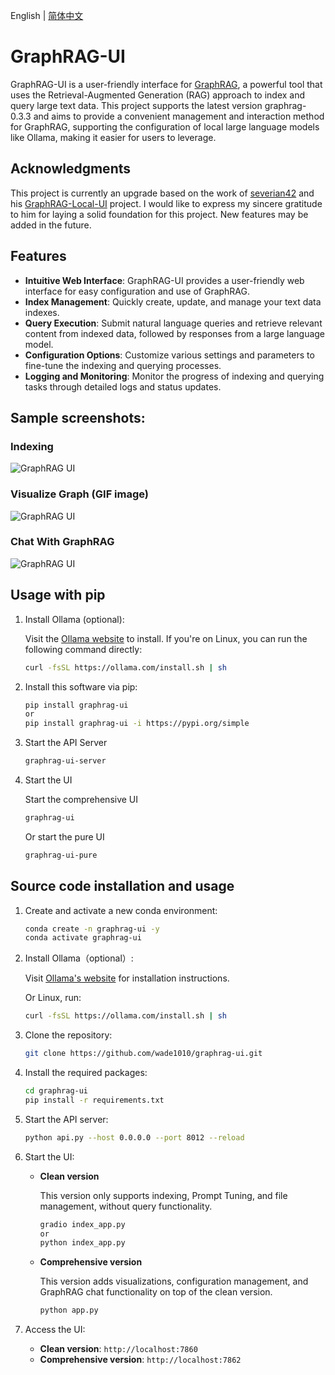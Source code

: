 
English | [简体中文](./README-CN.md)

# GraphRAG-UI

GraphRAG-UI is a user-friendly interface for [GraphRAG](https://github.com/microsoft/graphrag), a powerful tool that uses the Retrieval-Augmented Generation (RAG) approach to index and query large text data. This project supports the latest version graphrag-0.3.3 and aims to provide a convenient management and interaction method for GraphRAG, supporting the configuration of local large language models like Ollama, making it easier for users to leverage.

## Acknowledgments

This project is currently an upgrade based on the work of [severian42](https://github.com/severian42) and his [GraphRAG-Local-UI](https://github.com/severian42/GraphRAG-Local-UI) project. I would like to express my sincere gratitude to him for laying a solid foundation for this project. New features may be added in the future.

## Features

- **Intuitive Web Interface**: GraphRAG-UI provides a user-friendly web interface for easy configuration and use of GraphRAG.
- **Index Management**: Quickly create, update, and manage your text data indexes.
- **Query Execution**: Submit natural language queries and retrieve relevant content from indexed data, followed by responses from a large language model.
- **Configuration Options**: Customize various settings and parameters to fine-tune the indexing and querying processes.
- **Logging and Monitoring**: Monitor the progress of indexing and querying tasks through detailed logs and status updates.

## Sample screenshots:
### Indexing

![GraphRAG UI](./assets/image1.png)

### Visualize Graph (GIF image)

![GraphRAG UI](./assets/image2.gif)

### Chat With GraphRAG

![GraphRAG UI](./assets/image3.png)

## Usage with pip

1. Install Ollama (optional):

    Visit the [Ollama website](https://ollama.com/) to install. If you're on Linux, you can run the following command directly:

    ```bash
    curl -fsSL https://ollama.com/install.sh | sh
    ```

2. Install this software via pip:

    ```bash
    pip install graphrag-ui
    or
    pip install graphrag-ui -i https://pypi.org/simple
    ```

3. Start the API Server

    ```bash
    graphrag-ui-server
    ```

4. Start the UI

    Start the comprehensive UI

    ```bash
    graphrag-ui
    ```

    Or start the pure UI

    ```bash 
    graphrag-ui-pure
    ```

## Source code installation and usage

1. Create and activate a new conda environment:
    ```bash
    conda create -n graphrag-ui -y
    conda activate graphrag-ui
    ```
2. Install Ollama（optional）:

    Visit [Ollama's website](https://ollama.com/) for installation instructions.
    
    Or Linux, run:

   ```bash
   curl -fsSL https://ollama.com/install.sh | sh
   ```

3. Clone the repository:
   ```bash
   git clone https://github.com/wade1010/graphrag-ui.git
   ```

4. Install the required packages:
    ```bash
    cd graphrag-ui
    pip install -r requirements.txt
    ```

5. Start the API server:
    ```bash
    python api.py --host 0.0.0.0 --port 8012 --reload
    ```

6. Start the UI:
    - **Clean version**

        This version only supports indexing, Prompt Tuning, and file management, without query functionality.
        ```bash
        gradio index_app.py
        or
        python index_app.py
        ```
    - **Comprehensive version**

        This version adds visualizations, configuration management, and GraphRAG chat functionality on top of the clean version.
        ```bash
        python app.py
        ```

7. Access the UI:
    - **Clean version**: `http://localhost:7860`
    - **Comprehensive version**: `http://localhost:7862`
